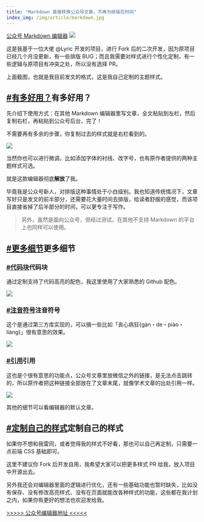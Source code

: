 ```yaml
---
title: "Markdown 直接转换公众号文章，不再为排版花时间"
index_img: /img/article/markdown.jpg
---
```

[公众号 Markdown 编辑器](http://prod.zkqiang.cn/wxeditor)
![](http://static.zkqiang.cn/images/20190913221225.png-slim)

这是我基于一位大佬 @Lyric 开发的项目，进行 Fork 后的二次开发，因为原项目已经几个月没更新，有一些排版 BUG；而且我需要对样式进行个性化定制，有一些逻辑与原项目有冲突之处，所以没有选择 PR。

上面截图，也就是我目前发文的格式，这是我自己定制的主题样式。

## [#有多好用？](#有多好用？)有多好用？

先介绍下使用方式：在其他 Markdown 编辑器里写文章，全文粘贴到左栏，然后复制右栏，再粘贴到公众号后台，完了！

不需要再有多余的步骤，你复制过去的样式就是右栏看到的。

![](http://static.zkqiang.cn/images/20190913213757.png-slim)

当然你也可以进行微调，比如添加字体的衬线、改字号，也有原作者提供的两种主题样式可选。

就是这款编辑器彻底**解放**了我。

毕竟我是公众号新人，对排版这种事情处于小白级别。我也知道传统情况下，文章写好只是发文的前半部分，还需要花大量时间去排版，给读者舒服的感觉，而该项目直接省掉了后半部分的时间，可以更专注于写作。

> 另外，虽然是面向公众号，但经过测试，在其他不支持 Markdown 的平台上也同样可以使用。

## [#更多细节](#更多细节)更多细节

### [#代码块](#代码块)代码块

通过定制支持了代码高亮的配色，我这里使用了大家熟悉的 Github 配色。

![](http://static.zkqiang.cn/images/20190913214602.png-slim)

### [#注音符号](#注音符号)注音符号

这个是通过第三方库实现的，可以搞一些比如「丧心病狂{gàn・de・piào・liàng}」很有意思的效果。

![](http://static.zkqiang.cn/images/20190913214803.png-slim)

### [#引用](#引用)引用

这也是个很有意思的功能点，公众号文章里放微信之外的链接，是无法点击跳转的，所以原作者把这种链接全部放在了文章末尾，就像学术文章的出处引用一样。

![](http://static.zkqiang.cn/images/20190913215245.png-slim)

其他的细节可以看编辑器的默认文章。

## [#定制自己的样式](#定制自己的样式)定制自己的样式

如果你不想和我雷同，或者觉得我的样式不好看，那也可以自己再定制，只需要一点前端 CSS 基础即可。

这里不建议你 Fork 后开发自用，我希望大家可以把更多样式 PR 给我，放入项目中开源出去。

另外我还会对编辑器里面的逻辑进行优化，还有一些基础功能也暂时缺失，比如没有保存、没有修改高亮样式、没有在页面就能改各种样式的功能，这些都在我计划之内，如果你有更好的想法也欢迎发给我。

[>>>>> 公众号编辑器地址 <<<<<](http://prod.zkqiang.cn/wxeditor)
